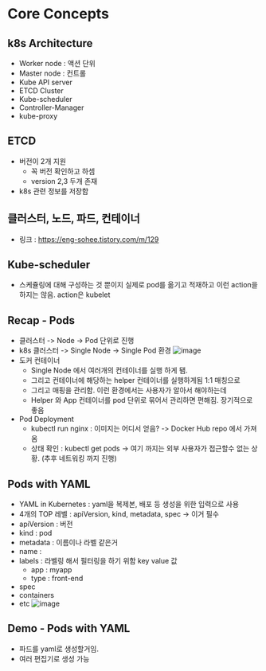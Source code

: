 # Core Concepts


## k8s Architecture
- Worker node : 액션 단위
- Master node : 컨트롤
- Kube API server
- ETCD Cluster
- Kube-scheduler
- Controller-Manager
- kube-proxy


## ETCD
- 버전이 2개 지원
    - 꼭 버전 확인하고 하셈
    - version 2,3 두개 존재
- k8s 관련 정보를 저장함

## 클러스터, 노드, 파드, 컨테이너
- 링크 : https://eng-sohee.tistory.com/m/129

## Kube-scheduler
- 스케쥴링에 대해 구성하는 것 뿐이지 실제로 pod를 옮기고 적재하고 이런 action을 하지는 않음. action은 kubelet

## Recap - Pods
- 클러스터 -> Node -> Pod 단위로 진행
- k8s 클러스터 -> Single Node -> Single Pod 환경
![image](https://github.com/rlarudgkswkd/CKA_study/assets/48428850/fd2e74ca-fba0-43b1-b2b3-c25d2dc9d875)
- 도커 컨테이너
    - Single Node 에서 여러개의 컨테이너를 실행 하게 됌.
    - 그리고 컨테이너에 해당하는 helper 컨테이너를 실행하게됨 1:1 매칭으로
    - 그리고 매핑을 관리함. 이런 환경에서는 사용자가 알아서 해야하는데
    - Helper 와 App 컨테이너를 pod 단위로 묶어서 관리하면 편해짐. 장기적으로 좋음
- Pod Deployment
    - kubectl run nginx : 이미지는 어디서 얻음? -> Docker Hub repo 에서 가져옴
    - 상태 확인 : kubectl get pods -> 여기 까지는 외부 사용자가 접근할수 없는 상황. (추후 네트워킹 까지 진행)
 
## Pods with YAML
- YAML in Kubernetes : yaml을 복제본, 배포 등 생성을 위한 입력으로 사용
- 4개의 TOP 레벨 : apiVersion, kind, metadata, spec -> 이거 필수
- apiVersion : 버전
- kind : pod
- metadata : 이름이나 라벨 같은거
 - name  :
 - labels : 라벨링 해서 필터링을 하기 위함 key value 값
    - app : myapp
    - type : front-end
- spec
 - containers
 - etc 
![image](https://github.com/rlarudgkswkd/CKA_study/assets/48428850/80434e58-22d0-4c09-951f-e196407b938b)

## Demo - Pods with YAML
- 파드를 yaml로 생성할거임.
- 여러 편집기로 생성 가능





